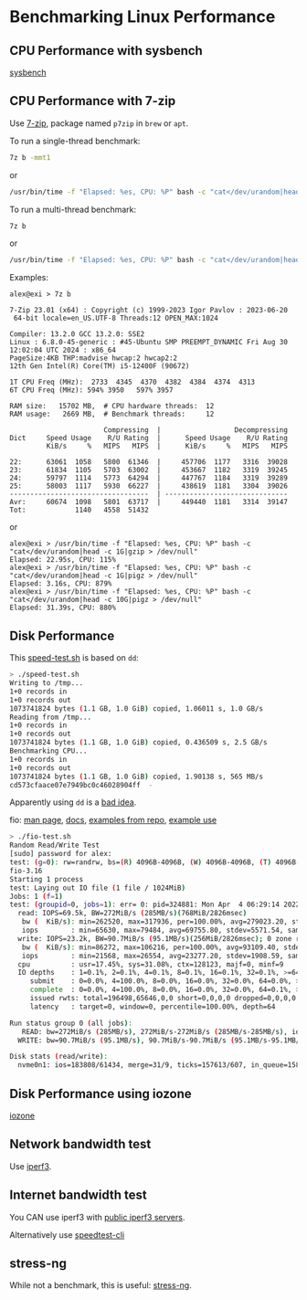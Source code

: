 # Benchmarking Linux Performance

## CPU Performance with sysbench

[sysbench](https://github.com/akopytov/sysbench)

## CPU Performance with 7-zip

Use [7-zip](https://www.7-zip.org/), package named `p7zip` in `brew` or `apt`.

To run a single-thread benchmark:
```sh
7z b -mmt1
```
or
```sh
/usr/bin/time -f "Elapsed: %es, CPU: %P" bash -c "cat</dev/urandom|head -c 1G|gzip>/dev/null"
```

To run a multi-thread benchmark:
```sh
7z b
```
or
```sh
/usr/bin/time -f "Elapsed: %es, CPU: %P" bash -c "cat</dev/urandom|head -c 1G|pigz>/dev/null"
```

Examples:
```
alex@exi > 7z b

7-Zip 23.01 (x64) : Copyright (c) 1999-2023 Igor Pavlov : 2023-06-20
 64-bit locale=en_US.UTF-8 Threads:12 OPEN_MAX:1024

Compiler: 13.2.0 GCC 13.2.0: SSE2
Linux : 6.8.0-45-generic : #45-Ubuntu SMP PREEMPT_DYNAMIC Fri Aug 30 12:02:04 UTC 2024 : x86_64
PageSize:4KB THP:madvise hwcap:2 hwcap2:2
12th Gen Intel(R) Core(TM) i5-12400F (90672)

1T CPU Freq (MHz):  2733  4345  4370  4382  4384  4374  4313
6T CPU Freq (MHz): 594% 3950   597% 3957

RAM size:   15702 MB,  # CPU hardware threads:  12
RAM usage:   2669 MB,  # Benchmark threads:     12

                       Compressing  |                  Decompressing
Dict     Speed Usage    R/U Rating  |      Speed Usage    R/U Rating
         KiB/s     %   MIPS   MIPS  |      KiB/s     %   MIPS   MIPS

22:      63061  1058   5800  61346  |     457706  1177   3316  39028
23:      61834  1105   5703  63002  |     453667  1182   3319  39245
24:      59797  1114   5773  64294  |     447767  1184   3319  39289
25:      58003  1117   5930  66227  |     438619  1181   3304  39026
----------------------------------  | ------------------------------
Avr:     60674  1098   5801  63717  |     449440  1181   3314  39147
Tot:            1140   4558  51432
```
or
```
alex@exi > /usr/bin/time -f "Elapsed: %es, CPU: %P" bash -c "cat</dev/urandom|head -c 1G|gzip > /dev/null"
Elapsed: 22.95s, CPU: 115%
alex@exi > /usr/bin/time -f "Elapsed: %es, CPU: %P" bash -c "cat</dev/urandom|head -c 1G|pigz > /dev/null"
Elapsed: 3.16s, CPU: 879%
alex@exi > /usr/bin/time -f "Elapsed: %es, CPU: %P" bash -c "cat</dev/urandom|head -c 10G|pigz > /dev/null"
Elapsed: 31.39s, CPU: 880%
```

## Disk Performance

This [speed-test.sh](speed-test.sh) is based on `dd`:

```sh
> ./speed-test.sh
Writing to /tmp...
1+0 records in
1+0 records out
1073741824 bytes (1.1 GB, 1.0 GiB) copied, 1.06011 s, 1.0 GB/s
Reading from /tmp...
1+0 records in
1+0 records out
1073741824 bytes (1.1 GB, 1.0 GiB) copied, 0.436509 s, 2.5 GB/s
Benchmarking CPU...
1+0 records in
1+0 records out
1073741824 bytes (1.1 GB, 1.0 GiB) copied, 1.90138 s, 565 MB/s
cd573cfaace07e7949bc0c46028904ff  -
```
Apparently using `dd` is a [bad
idea](https://www.unixmen.com/how-to-measure-disk-performance-with-fio-and-ioping/).

fio: [man page](https://linux.die.net/man/1/fio),
[docs](https://fio.readthedocs.io/en/latest/fio_doc.html),
[examples from repo](https://github.com/axboe/fio/tree/master/examples),
[example use](https://docs.oracle.com/en-us/iaas/Content/Block/References/samplefiocommandslinux.htm)

```sh
> ./fio-test.sh
Random Read/Write Test
[sudo] password for alex:
test: (g=0): rw=randrw, bs=(R) 4096B-4096B, (W) 4096B-4096B, (T) 4096B-4096B, ioengine=libaio, iodepth=64
fio-3.16
Starting 1 process
test: Laying out IO file (1 file / 1024MiB)
Jobs: 1 (f=1)
test: (groupid=0, jobs=1): err= 0: pid=324881: Mon Apr  4 06:29:14 2022
  read: IOPS=69.5k, BW=272MiB/s (285MB/s)(768MiB/2826msec)
   bw (  KiB/s): min=262520, max=317936, per=100.00%, avg=279023.20, stdev=22286.14, samples=5
   iops        : min=65630, max=79484, avg=69755.80, stdev=5571.54, samples=5
  write: IOPS=23.2k, BW=90.7MiB/s (95.1MB/s)(256MiB/2826msec); 0 zone resets
   bw (  KiB/s): min=86272, max=106216, per=100.00%, avg=93109.40, stdev=7634.07, samples=5
   iops        : min=21568, max=26554, avg=23277.20, stdev=1908.59, samples=5
  cpu          : usr=17.45%, sys=31.08%, ctx=128123, majf=0, minf=9
  IO depths    : 1=0.1%, 2=0.1%, 4=0.1%, 8=0.1%, 16=0.1%, 32=0.1%, >=64=100.0%
     submit    : 0=0.0%, 4=100.0%, 8=0.0%, 16=0.0%, 32=0.0%, 64=0.0%, >=64=0.0%
     complete  : 0=0.0%, 4=100.0%, 8=0.0%, 16=0.0%, 32=0.0%, 64=0.1%, >=64=0.0%
     issued rwts: total=196498,65646,0,0 short=0,0,0,0 dropped=0,0,0,0
     latency   : target=0, window=0, percentile=100.00%, depth=64

Run status group 0 (all jobs):
   READ: bw=272MiB/s (285MB/s), 272MiB/s-272MiB/s (285MB/s-285MB/s), io=768MiB (805MB), run=2826-2826msec
  WRITE: bw=90.7MiB/s (95.1MB/s), 90.7MiB/s-90.7MiB/s (95.1MB/s-95.1MB/s), io=256MiB (269MB), run=2826-2826msec

Disk stats (read/write):
  nvme0n1: ios=183808/61434, merge=31/9, ticks=157613/607, in_queue=158222, util=96.50%
```

## Disk Performance using iozone

[iozone](https://www.iozone.org/)

## Network bandwidth test

Use [iperf3](https://iperf.fr/iperf-download.php).

## Internet bandwidth test

You CAN use iperf3 with [public iperf3 servers](https://iperf.fr/iperf-servers.php).

Alternatively use [speedtest-cli](https://github.com/sivel/speedtest-cli)

## stress-ng

While not a benchmark, this is useful: [stress-ng](https://github.com/ColinIanKing/stress-ng).
